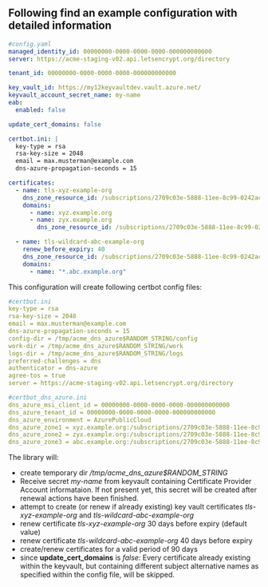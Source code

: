 ## Following find an example configuration with detailed information

```yaml
#config.yaml
managed_identity_id: 00000000-0000-0000-0000-000000000000
server: https://acme-staging-v02.api.letsencrypt.org/directory

tenant_id: 00000000-0000-0000-0000-000000000000

key_vault_id: https://my12keyvaultdev.vault.azure.net/
keyvault_account_secret_name: my-name
eab:
  enabled: false

update_cert_domains: false

certbot.ini: |
  key-type = rsa
  rsa-key-size = 2048
  email = max.musterman@example.com
  dns-azure-propagation-seconds = 15

certificates:
  - name: tls-xyz-example-org
    dns_zone_resource_id: /subscriptions/2709c03e-5888-11ee-8c99-0242ac120002/resourceGroups/rg123-my-rg/providers/Microsoft.Network/dnszones/example.org
    domains:
      - name: xyz.example.org
      - name: zyx.example.org
        dns_zone_resource_id: /subscriptions/2709c03e-5888-11ee-8c99-0242ac120002/resourceGroups/rg123-my-rg/providers/Microsoft.Network/dnszones/my-dev.domain.com

  - name: tls-wildcard-abc-example-org
    renew_before_expiry: 40
    dns_zone_resource_id: /subscriptions/2709c03e-5888-11ee-8c99-0242ac120002/resourceGroups/rg123-my-rg/providers/Microsoft.Network/dnszones/my-dev.domain.com
    domains:
      - name: "*.abc.example.org"
```

This configuration will create following certbot config files:

```yaml
#certbot.ini
key-type = rsa
rsa-key-size = 2048
email = max.musterman@example.com
dns-azure-propagation-seconds = 15
config-dir = /tmp/acme_dns_azure$RANDOM_STRING/config
work-dir = /tmp/acme_dns_azure$RANDOM_STRING/work
logs-dir = /tmp/acme_dns_azure$RANDOM_STRING/logs
preferred-challenges = dns
authenticator = dns-azure
agree-tos = true
server = https://acme-staging-v02.api.letsencrypt.org/directory
```

```yaml
#certbot_dns_azure.ini
dns_azure_msi_client_id = 00000000-0000-0000-0000-000000000000
dns_azure_tenant_id = 00000000-0000-0000-0000-000000000000
dns_azure_environment = AzurePublicCloud
dns_azure_zone1 = xyz.example.org:/subscriptions/2709c03e-5888-11ee-8c99-0242ac120002/resourceGroups/rg123-my-rg/providers/Microsoft.Network/dnszones/example.org
dns_azure_zone2 = zyx.example.org:/subscriptions/2709c03e-5888-11ee-8c99-0242ac120002/resourceGroups/rg123-my-rg/providers/Microsoft.Network/dnszones/my-dev.domain.com
dns_azure_zone3 = abc.example.org:/subscriptions/2709c03e-5888-11ee-8c99-0242ac120002/resourceGroups/rg123-my-rg/providers/Microsoft.Network/dnszones/my-dev.domain.com
```

The library will:

- create temporary dir _/tmp/acme_dns_azure$RANDOM_STRING_
- Receive secret _my-name_ from keyvault containing Certificate Provider Account informataion. If not present yet, this secret will be created after renewal actions have been finished.
- attempt to create (or renew if already existing) key vault certificates _tls-xyz-example-org_ and _tls-wildcard-abc-example-org_
- renew certificate _tls-xyz-example-org_ 30 days before expiry (default value)
- renew certificate _tls-wildcard-abc-example-org_ 40 days before expiry
- create/renew certificates for a valid period of 90 days
- since **update_cert_domains** is _false_: Every certificate already existing within the keyvault, but containing different subject alternative names as specified within the config file, will be skipped.
